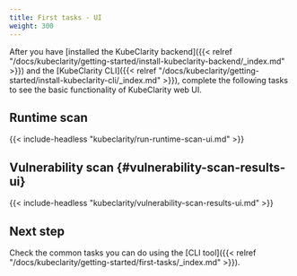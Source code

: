 ```yaml
---
title: First tasks - UI
weight: 300
---
```


After you have [installed the KubeClarity backend]({{< relref "/docs/kubeclarity/getting-started/install-kubeclarity-backend/_index.md" >}}) and the [KubeClarity CLI]({{< relref "/docs/kubeclarity/getting-started/install-kubeclarity-cli/_index.md" >}}), complete the following tasks to see the basic functionality of KubeClarity web UI.

## Runtime scan

{{< include-headless "kubeclarity/run-runtime-scan-ui.md" >}}

## Vulnerability scan {#vulnerability-scan-results-ui}

{{< include-headless "kubeclarity/vulnerability-scan-results-ui.md" >}}

## Next step

Check the common tasks you can do using the [CLI tool]({{< relref "/docs/kubeclarity/getting-started/first-tasks/_index.md" >}}).
